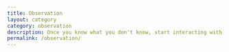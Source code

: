```yaml
---
title: Observation
layout: category
category: observation
description: Once you know what you don't know, start interacting with customers and users.
permalink: /observation/
---
```


